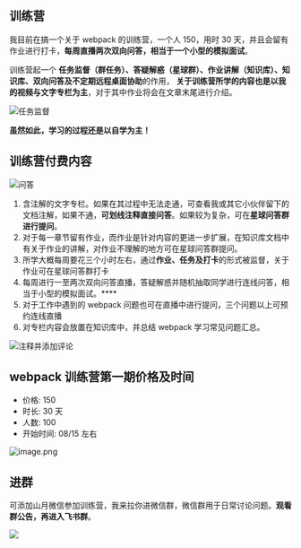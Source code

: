 ## 训练营

我目前在搞一个关于 webpack 的训练营，一个人 150，用时 30 天，并且会留有作业进行打卡，**每周直播两次双向问答，相当于一个小型的模拟面试**。

训练营起一个 **任务监督（群任务）、答疑解惑（星球群）、作业讲解（知识库）、知识库、双向问答及不定期远程桌面协助**的作用， **关于训练营所学的内容也是以我的视频与文字专栏为主**，对于其中作业将会在文章末尾进行介绍。

![任务监督](https://static.shanyue.tech/images/22-05-31/clipboard-5729.c9fd40.webp)

**虽然如此，学习的过程还是以自学为主！**

## 训练营付费内容

![问答](https://p9-juejin.byteimg.com/tos-cn-i-k3u1fbpfcp/bef203f4ee104864b8c46fbcfbf9f6b5~tplv-k3u1fbpfcp-watermark.image?)

1. 含注解的文字专栏。如果在其过程中无法走通，可查看我或其它小伙伴留下的文档注解，如果不通，**可划线注释直接问答**。如果较为复杂，可在**星球问答群进行提问**。
2. 对于每一章节留有作业，而作业是针对内容的更进一步扩展，在知识库文档中有关于作业的讲解，对作业不理解的地方可在星球问答群提问。
3. 所学大概每周要花三个小时左右，通过**作业、任务及打卡**的形式被监督，关于作业可在星球问答群打卡
4. 每周进行一至两次双向问答直播，答疑解惑并随机抽取同学进行连线问答，相当于小型的模拟面试。****
5. 对于工作中遇到的 webpack 问题也可在直播中进行提问，三个问题以上可预约连线直播
6. 对专栏内容会放置在知识库中，并总结 webpack 学习常见问题汇总。

![注释并添加评论](https://static.shanyue.tech/images/22-07-19/clipboard-5763.12f98e.webp)

## webpack 训练营第一期价格及时间

+ 价格: 150
+ 时长: 30 天
+ 人数: 100
+ 开始时间: 08/15 左右

![image.png](https://p3-juejin.byteimg.com/tos-cn-i-k3u1fbpfcp/6b3b3a2b65d5440a940c4312d1a7ced9~tplv-k3u1fbpfcp-watermark.image?)

## 进群

可添加山月微信参加训练营，我来拉你进微信群，微信群用于日常讨论问题。**观看群公告，再进入飞书群**。

![](https://static.shanyue.tech/images/22-05-18/clipboard-8626.a61f42.webp)

